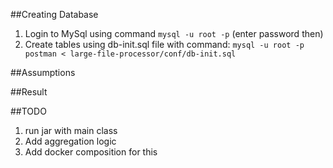 ##Creating Database
1. Login to MySql using command `mysql -u root -p` (enter password then)
2. Create tables using db-init.sql file with command: `mysql -u root -p postman < large-file-processor/conf/db-init.sql`



##Assumptions


##Result


##TODO
1. run jar with main class
2. Add aggregation logic
3. Add docker composition for this